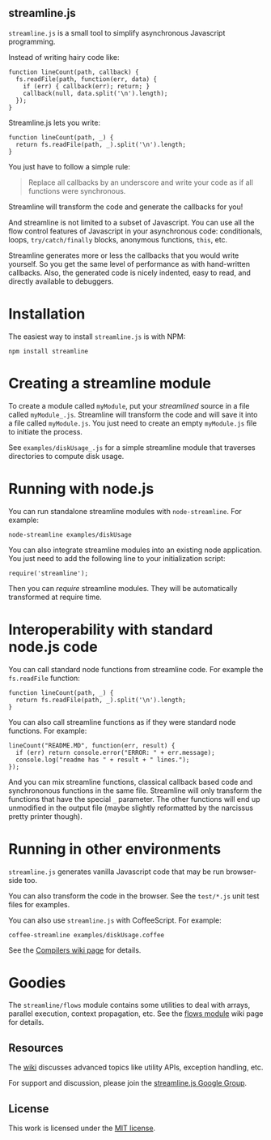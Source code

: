 ## streamline.js

`streamline.js` is a small tool to simplify asynchronous Javascript programming.

Instead of writing hairy code like:

    function lineCount(path, callback) {
      fs.readFile(path, function(err, data) {
        if (err) { callback(err); return; }
        callback(null, data.split('\n').length);
      });
    }

Streamline.js lets you write:

    function lineCount(path, _) {
      return fs.readFile(path, _).split('\n').length;
    }

You just have to follow a simple rule:

> Replace all callbacks by an underscore and write your code as if all functions were synchronous.

Streamline will transform the code and generate the callbacks for you!

And streamline is not limited to a subset of Javascript. 
You can use all the flow control features of Javascript in your asynchronous code: conditionals, 
loops, `try/catch/finally` blocks, anonymous functions, `this`, etc. 

Streamline generates more or less the callbacks that you would write yourself. So you get the same level
of performance as with hand-written callbacks. 
Also, the generated code is nicely indented, easy to read, and directly available to debuggers.

# Installation

The easiest way to install `streamline.js` is with NPM:

    npm install streamline
    
# Creating a streamline module

To create a module called `myModule`, put your _streamlined_ source in a file called `myModule_.js`.
Streamline will transform the code and will save it into a file called `myModule.js`. 
You just need to create an empty `myModule.js` file to initiate the process.

See `examples/diskUsage_.js` for a simple streamline module that traverses directories to compute disk usage.

# Running with node.js

You can run standalone streamline modules with `node-streamline`. For example:

    node-streamline examples/diskUsage

You can also integrate streamline modules into an existing node application. 
You just need to add the following line to your initialization script:

    require('streamline');

Then you can _require_ streamline modules. They will be automatically transformed at require time.

# Interoperability with standard node.js code

You can call standard node functions from streamline code. For example the `fs.readFile` function:

    function lineCount(path, _) {
      return fs.readFile(path, _).split('\n').length;
    }

You can also call streamline functions as if they were standard node functions. For example:

    lineCount("README.MD", function(err, result) {
      if (err) return console.error("ERROR: " + err.message);
      console.log("readme has " + result + " lines.");
    });

And you can mix streamline functions, classical callback based code and synchrononous functions in the same file. 
Streamline will only transform the functions that have the special `_` parameter. The other functions will end up unmodified in the output file (maybe slightly reformatted by the narcissus pretty printer though).

# Running in other environments

`streamline.js` generates vanilla Javascript code that may be run browser-side too.

You can also transform the code in the browser. See the `test/*.js` unit test files for examples.

You can also use `streamline.js` with CoffeeScript. For example:

    coffee-streamline examples/diskUsage.coffee

See the [Compilers wiki page](https://github.com/Sage/streamlinejs/wiki/Compilers) for details.

# Goodies

The `streamline/flows` module contains some utilities to deal with arrays, parallel execution, context propagation, etc.
See the [flows module](https://github.com/Sage/streamlinejs/wiki/Flows-module) wiki page for details.

## Resources

The [wiki](https://github.com/Sage/streamlinejs/wiki) discusses advanced topics like utility APIs, exception handling, etc.

For support and discussion, please join the [streamline.js Google Group](http://groups.google.com/group/streamlinejs).

## License

This work is licensed under the [MIT license](http://en.wikipedia.org/wiki/MIT_License).
